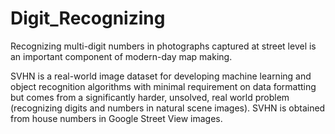 # Digit_Recognizing

Recognizing multi-digit numbers in photographs captured at street level is an 
important component of modern-day map making.

SVHN is a real-world image dataset for developing machine learning and object recognition algorithms with minimal requirement on data formatting but comes  from a significantly harder, unsolved, real world problem (recognizing digits and  numbers in natural scene images). SVHN is obtained from house numbers in  Google Street View images.
